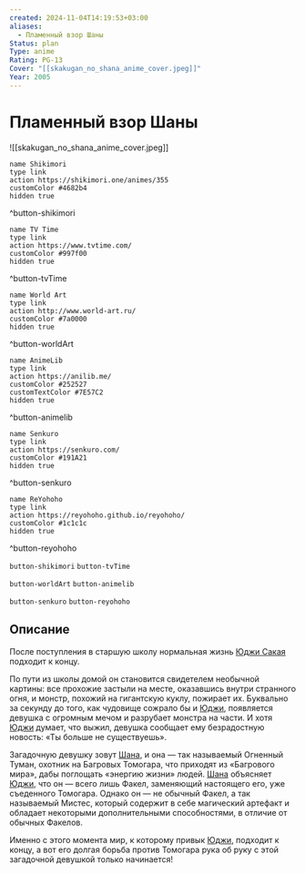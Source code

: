 ```yaml
---
created: 2024-11-04T14:19:53+03:00
aliases:
  - Пламенный взор Шаны
Status: plan
Type: anime
Rating: PG-13
Cover: "[[skakugan_no_shana_anime_cover.jpeg]]"
Year: 2005
---
```


# Пламенный взор Шаны

![[skakugan_no_shana_anime_cover.jpeg]]

```button
name Shikimori
type link
action https://shikimori.one/animes/355
customColor #4682b4
hidden true
```
^button-shikimori

```button
name TV Time
type link
action https://www.tvtime.com/
customColor #997f00
hidden true
```
^button-tvTime

```button
name World Art
type link
action http://www.world-art.ru/
customColor #7a0000
hidden true
```
^button-worldArt

```button
name AnimeLib
type link
action https://anilib.me/
customColor #252527
customTextColor #7E57C2
hidden true
```
^button-animelib

```button
name Senkuro
type link
action https://senkuro.com/
customColor #191A21
hidden true
```
^button-senkuro

```button
name ReYohoho
type link
action https://reyohoho.github.io/reyohoho/
customColor #1c1c1c
hidden true
```
^button-reyohoho

`button-shikimori` `button-tvTime`

`button-worldArt` `button-animelib`

`button-senkuro` `button-reyohoho`

## Описание

После поступления в старшую школу нормальная жизнь [Юджи Сакая](https://shikimori.one/characters/1935-yuuji-sakai) подходит к концу.

По пути из школы домой он становится свидетелем необычной картины: все прохожие застыли на месте, оказавшись внутри странного огня, и монстр, похожий на гигантскую куклу, пожирает их. Буквально за секунду до того, как чудовище сожрало бы и [Юджи](https://shikimori.one/characters/1935-yuuji-sakai), появляется девушка с огромным мечом и разрубает монстра на части. И хотя [Юджи](https://shikimori.one/characters/1935-yuuji-sakai) думает, что выжил, девушка сообщает ему безрадостную новость: «Ты больше не существуешь».

Загадочную девушку зовут [Шана](https://shikimori.one/characters/1426-shana), и она — так называемый Огненный Туман, охотник на Багровых Томогара, что приходят из «Багрового мира», дабы поглощать «энергию жизни» людей. [Шана](https://shikimori.one/characters/1426-shana) объясняет [Юджи](https://shikimori.one/characters/1935-yuuji-sakai), что он — всего лишь Факел, заменяющий настоящего его, уже съеденного Томогара. Однако он — не обычный Факел, а так называемый Мистес, который содержит в себе магический артефакт и обладает некоторыми дополнительными способностями, в отличие от обычных Факелов.

Именно с этого момента мир, к которому привык [Юджи](https://shikimori.one/characters/1935-yuuji-sakai), подходит к концу, а вот его долгая борьба против Томогара рука об руку с этой загадочной девушкой только начинается!
